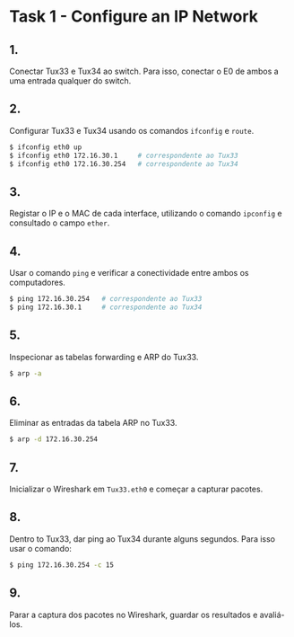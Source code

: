 # Task 1 - Configure an IP Network

## 1.
Conectar Tux33 e Tux34 ao switch. Para isso, conectar o E0 de ambos a uma entrada qualquer do switch.

## 2.
Configurar Tux33 e Tux34 usando os comandos `ifconfig` e `route`.

```bash
$ ifconfig eth0 up
$ ifconfig eth0 172.16.30.1     # correspondente ao Tux33
$ ifconfig eth0 172.16.30.254   # correspondente ao Tux34
```

## 3.
Registar o IP e o MAC de cada interface, utilizando o comando `ipconfig` e consultado o campo `ether`.

## 4.
Usar o comando `ping` e verificar a conectividade entre ambos os computadores.

```bash
$ ping 172.16.30.254   # correspondente ao Tux33
$ ping 172.16.30.1     # correspondente ao Tux34
```

## 5.
Inspecionar as tabelas forwarding e ARP do Tux33.

```bash
$ arp -a
```

## 6.
Eliminar as entradas da tabela ARP no Tux33.

```bash
$ arp -d 172.16.30.254
```

## 7.
Inicializar o Wireshark em `Tux33.eth0` e começar a capturar pacotes.

## 8. 
Dentro to Tux33, dar ping ao Tux34 durante alguns segundos. Para isso usar o comando:

```bash
$ ping 172.16.30.254 -c 15
```

## 9.
Parar a captura dos pacotes no Wireshark, guardar os resultados e avaliá-los.